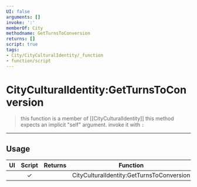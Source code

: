 ```yaml
---
UI: false
arguments: []
invoke: ':'
memberOf: City
methodname: GetTurnsToConversion
returns: []
script: true
tags:
- City/CityCulturalIdentity/_function
- function/script
---
```

# CityCulturalIdentity:GetTurnsToConversion
> this function is a member of [[CityCulturalIdentity]]
> this method expects an implicit "self" argument. invoke it with `:`
-----
## Usage
|  UI | Script | Returns | Function | Arguments |
|:---:|:------:|-------:|:--------:|:---------|
| |✓||CityCulturalIdentity:GetTurnsToConversion||
